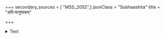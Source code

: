 +++
secondary_sources = [ "MSS_2052",]
jsonClass = "Subhaashita"
title = "अपि मानुष्यकम्"

+++

<details><summary>Text</summary>

अपि मानुष्यकं लब्ध्वा भवन्ति ज्ञानिनो न ये।  
पशुतैव वरा तेषां प्रत्यवायाप्रवर्तनात्॥
</details>
